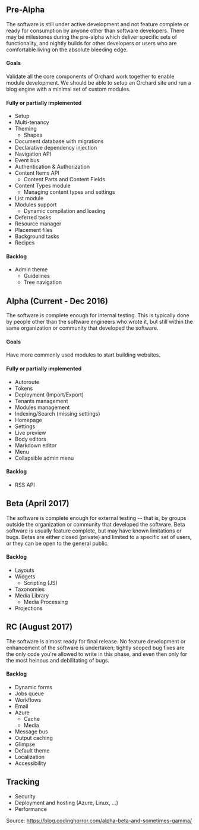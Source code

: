 
## Pre-Alpha

The software is still under active development and not feature complete or ready for consumption by anyone other than software developers. There may be milestones during the pre-alpha which deliver specific sets of functionality, and nightly builds for other developers or users who are comfortable living on the absolute bleeding edge.

#### Goals
Validate all the core components of Orchard work together to enable module development. We should be able to setup an Orchard site and run a blog engine with a minimal set of custom modules.

#### Fully or partially implemented
- Setup
- Multi-tenancy
- Theming
  - Shapes
- Document database with migrations
- Declarative dependency injection
- Navigation API
- Event bus
- Authentication & Authorization
- Content Items API
  - Content Parts and Content Fields
- Content Types module
  - Managing content types and settings
- List module
- Modules support
  - Dynamic compilation and loading
- Deferred tasks
- Resource manager
- Placement files
- Background tasks
- Recipes

#### Backlog
- Admin theme
  - Guidelines
  - Tree navigation

## Alpha (Current - Dec 2016)

The software is complete enough for internal testing. This is typically done by people other than the software engineers who wrote it, but still within the same organization or community that developed the software.

#### Goals
Have more commonly used modules to start building websites.

#### Fully or partially implemented
- Autoroute
- Tokens
- Deployment (Import/Export)
- Tenants management
- Modules management
- Indexing/Search (missing settings)
- Homepage
- Settings
- Live preview
- Body editors
- Markdown editor
- Menu
- Collapsible admin menu

#### Backlog

- RSS API

## Beta (April 2017)

The software is complete enough for external testing -- that is, by groups outside the organization or community that developed the software. Beta software is usually feature complete, but may have known limitations or bugs. Betas are either closed (private) and limited to a specific set of users, or they can be open to the general public.

#### Backlog
- Layouts
- Widgets
  - Scripting (JS)
- Taxonomies
- Media Library
  - Media Processing
- Projections

## RC (August 2017)

The software is almost ready for final release. No feature development or enhancement of the software is undertaken; tightly scoped bug fixes are the only code you're allowed to write in this phase, and even then only for the most heinous and debilitating of bugs. 

#### Backlog
- Dynamic forms
- Jobs queue
- Workflows
- Email
- Azure
  - Cache
  - Media
- Message bus
- Output caching
- Glimpse
- Default theme
- Localization
- Accessibility

## Tracking
- Security
- Deployment and hosting (Azure, Linux, ...)
- Performance


Source: https://blog.codinghorror.com/alpha-beta-and-sometimes-gamma/
